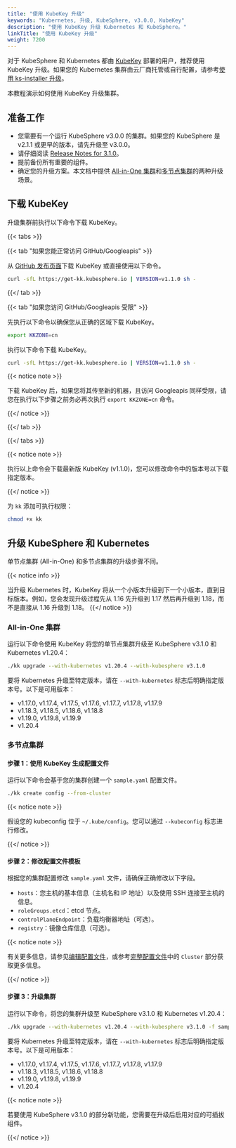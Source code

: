 ```yaml
---
title: "使用 KubeKey 升级"
keywords: "Kubernetes, 升级, KubeSphere, v3.0.0, KubeKey"
description: "使用 KubeKey 升级 Kubernetes 和 KubeSphere。"
linkTitle: "使用 KubeKey 升级"
weight: 7200
---
```


对于 KubeSphere 和 Kubernetes 都由 [KubeKey](../../installing-on-linux/introduction/kubekey/) 部署的用户，推荐使用 KubeKey 升级。如果您的 Kubernetes 集群由云厂商托管或自行配置，请参考[使用 ks-installer 升级](../upgrade-with-ks-installer/)。

本教程演示如何使用 KubeKey 升级集群。


## 准备工作

- 您需要有一个运行 KubeSphere v3.0.0 的集群。如果您的 KubeSphere 是 v2.1.1 或更早的版本，请先升级至 v3.0.0。
- 请仔细阅读 [Release Notes for 3.1.0](../../release/release-v310/)。
- 提前备份所有重要的组件。
- 确定您的升级方案。本文档中提供 [All-in-One 集群](#all-in-one-集群)和[多节点集群](#多节点集群)的两种升级场景。

## 下载 KubeKey

升级集群前执行以下命令下载 KubeKey。

{{< tabs >}}

{{< tab "如果您能正常访问 GitHub/Googleapis" >}}

从 [GitHub 发布页面](https://github.com/kubesphere/kubekey/releases)下载 KubeKey 或直接使用以下命令。

```bash
curl -sfL https://get-kk.kubesphere.io | VERSION=v1.1.0 sh -
```

{{</ tab >}}

{{< tab "如果您访问 GitHub/Googleapis 受限" >}}

先执行以下命令以确保您从正确的区域下载 KubeKey。

```bash
export KKZONE=cn
```

执行以下命令下载 KubeKey。

```bash
curl -sfL https://get-kk.kubesphere.io | VERSION=v1.1.0 sh -
```

{{< notice note >}}

下载 KubeKey 后，如果您将其传至新的机器，且访问 Googleapis 同样受限，请您在执行以下步骤之前务必再次执行 `export KKZONE=cn` 命令。

{{</ notice >}} 

{{</ tab >}}

{{</ tabs >}}

{{< notice note >}}

执行以上命令会下载最新版 KubeKey (v1.1.0)，您可以修改命令中的版本号以下载指定版本。

{{</ notice >}} 

为 `kk` 添加可执行权限：

```bash
chmod +x kk
```

## 升级 KubeSphere 和 Kubernetes

单节点集群 (All-in-One) 和多节点集群的升级步骤不同。

{{< notice info >}}

当升级 Kubernetes 时，KubeKey 将从一个小版本升级到下一个小版本，直到目标版本。例如，您会发现升级过程先从 1.16 先升级到 1.17 然后再升级到 1.18，而不是直接从 1.16 升级到 1.18。
{{</ notice >}}

### All-in-One 集群

运行以下命令使用 KubeKey 将您的单节点集群升级至 KubeSphere v3.1.0 和 Kubernetes v1.20.4：

```bash
./kk upgrade --with-kubernetes v1.20.4 --with-kubesphere v3.1.0
```

要将 Kubernetes 升级至特定版本，请在 `--with-kubernetes` 标志后明确指定版本号。以下是可用版本：

- v1.17.0, v1.17.4, v1.17.5, v1.17.6, v1.17.7, v1.17.8, v1.17.9
- v1.18.3, v1.18.5, v1.18.6, v1.18.8
- v1.19.0, v1.19.8, v1.19.9
- v1.20.4

### 多节点集群

#### 步骤 1：使用 KubeKey 生成配置文件

运行以下命令会基于您的集群创建一个 `sample.yaml` 配置文件。

```bash
./kk create config --from-cluster
```

{{< notice note >}}

假设您的 kubeconfig 位于 `~/.kube/config`。您可以通过 `--kubeconfig` 标志进行修改。

{{</ notice >}}

#### 步骤 2：修改配置文件模板

根据您的集群配置修改 `sample.yaml` 文件，请确保正确修改以下字段。

- `hosts`：您主机的基本信息（主机名和 IP 地址）以及使用 SSH 连接至主机的信息。
- `roleGroups.etcd`：etcd 节点。
- `controlPlaneEndpoint`：负载均衡器地址（可选）。
- `registry`：镜像仓库信息（可选）。

{{< notice note >}}

有关更多信息，请参见[编辑配置文件](../../installing-on-linux/introduction/multioverview/#2-编辑配置文件)，或参考[完整配置文件](https://github.com/kubesphere/kubekey/blob/release-1.1/docs/config-example.md)中的 `Cluster` 部分获取更多信息。

{{</ notice >}}

#### 步骤 3：升级集群

运行以下命令，将您的集群升级至 KubeSphere v3.1.0 和 Kubernetes v1.20.4：

```bash
./kk upgrade --with-kubernetes v1.20.4 --with-kubesphere v3.1.0 -f sample.yaml
```

要将 Kubernetes 升级至特定版本，请在 `--with-kubernetes` 标志后明确指定版本号。以下是可用版本：

- v1.17.0, v1.17.4, v1.17.5, v1.17.6, v1.17.7, v1.17.8, v1.17.9
- v1.18.3, v1.18.5, v1.18.6, v1.18.8
- v1.19.0, v1.19.8, v1.19.9
- v1.20.4

{{< notice note >}}

若要使用 KubeSphere v3.1.0 的部分新功能，您需要在升级后启用对应的可插拔组件。

{{</ notice >}} 